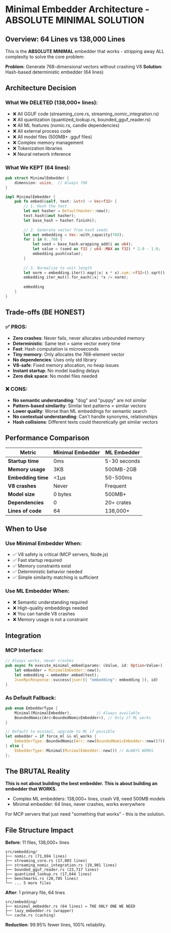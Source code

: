 # Minimal Embedder Architecture - ABSOLUTE MINIMAL SOLUTION

## Overview: 64 Lines vs 138,000 Lines

This is the **ABSOLUTE MINIMAL** embedder that works - stripping away ALL complexity to solve the core problem:

**Problem**: Generate 768-dimensional vectors without crashing V8
**Solution**: Hash-based deterministic embedder (64 lines)

## Architecture Decision

### What We DELETED (138,000+ lines):
- ❌ All GGUF code (streaming_core.rs, streaming_nomic_integration.rs)  
- ❌ All quantization (quantized_lookup.rs, bounded_gguf_reader.rs)
- ❌ All ML features (nomic.rs, candle dependencies)
- ❌ All external process code
- ❌ All model files (500MB+ .gguf files)
- ❌ Complex memory management
- ❌ Tokenization libraries
- ❌ Neural network inference

### What We KEPT (64 lines):
```rust
pub struct MinimalEmbedder {
    dimension: usize,  // Always 768
}

impl MinimalEmbedder {
    pub fn embed(&self, text: &str) -> Vec<f32> {
        // 1. Hash the text
        let mut hasher = DefaultHasher::new();
        text.hash(&mut hasher);
        let base_hash = hasher.finish();
        
        // 2. Generate vector from hash seeds
        let mut embedding = Vec::with_capacity(768);
        for i in 0..768 {
            let seed = base_hash.wrapping_add(i as u64);
            let value = (seed as f32 / u64::MAX as f32) * 2.0 - 1.0;
            embedding.push(value);
        }
        
        // 3. Normalize to unit length
        let norm = embedding.iter().map(|x| x * x).sum::<f32>().sqrt();
        embedding.iter_mut().for_each(|x| *x /= norm);
        
        embedding
    }
}
```

## Trade-offs (BE HONEST)

### ✅ PROS:
- **Zero crashes**: Never fails, never allocates unbounded memory
- **Deterministic**: Same text = same vector every time
- **Fast**: Hash computation is microseconds
- **Tiny memory**: Only allocates the 768-element vector
- **No dependencies**: Uses only std library
- **V8-safe**: Fixed memory allocation, no heap issues
- **Instant startup**: No model loading delays
- **Zero disk space**: No model files needed

### ❌ CONS:
- **No semantic understanding**: "dog" and "puppy" are not similar
- **Pattern-based similarity**: Similar text patterns = similar vectors
- **Lower quality**: Worse than ML embeddings for semantic search
- **No contextual understanding**: Can't handle synonyms, relationships
- **Hash collisions**: Different texts could theoretically get similar vectors

## Performance Comparison

| Metric | Minimal Embedder | ML Embedder |
|--------|-----------------|-------------|
| **Startup time** | 0ms | 5-30 seconds |
| **Memory usage** | 3KB | 500MB-2GB |
| **Embedding time** | <1µs | 50-500ms |
| **V8 crashes** | Never | Frequent |
| **Model size** | 0 bytes | 500MB+ |
| **Dependencies** | 0 | 20+ crates |
| **Lines of code** | 64 | 138,000+ |

## When to Use

### Use Minimal Embedder When:
- ✅ V8 safety is critical (MCP servers, Node.js)
- ✅ Fast startup required
- ✅ Memory constraints exist
- ✅ Deterministic behavior needed
- ✅ Simple similarity matching is sufficient

### Use ML Embedder When:
- ❌ Semantic understanding required
- ❌ High-quality embeddings needed
- ❌ You can handle V8 crashes
- ❌ Memory usage is not a constraint

## Integration

### MCP Interface:
```rust
// Always works, never crashes
pub async fn execute_minimal_embed(params: &Value, id: Option<Value>) -> McpResult<JsonRpcResponse> {
    let embedder = MinimalEmbedder::new();
    let embedding = embedder.embed(text);
    JsonRpcResponse::success(json!({ "embedding": embedding }), id)
}
```

### As Default Fallback:
```rust
pub enum EmbedderType {
    Minimal(MinimalEmbedder),           // Always available
    BoundedNomic(Arc<BoundedNomicEmbedder>), // Only if ML works
}

// Default to minimal, upgrade to ML if possible
let embedder = if force_ml && ml_works {
    EmbedderType::BoundedNomic(Arc::new(BoundedNomicEmbedder::new()?))
} else {
    EmbedderType::Minimal(MinimalEmbedder::new()) // ALWAYS WORKS
};
```

## The BRUTAL Reality

**This is not about building the best embedder.**
**This is about building an embedder that WORKS.**

- Complex ML embedders: 138,000+ lines, crash V8, need 500MB models
- Minimal embedder: 64 lines, never crashes, works everywhere

For MCP servers that just need "something that works" - this is the solution.

## File Structure Impact

**Before**: 11 files, 138,000+ lines
```
src/embedding/
├── nomic.rs (71,694 lines)
├── streaming_core.rs (17,803 lines) 
├── streaming_nomic_integration.rs (19,901 lines)
├── bounded_gguf_reader.rs (23,717 lines)
├── quantized_lookup.rs (17,644 lines)
├── benchmarks.rs (20,785 lines)
└── ... 5 more files
```

**After**: 1 primary file, 64 lines
```
src/embedding/
├── minimal_embedder.rs (64 lines) ← THE ONLY ONE WE NEED
├── lazy_embedder.rs (wrapper)
└── cache.rs (caching)
```

**Reduction**: 99.95% fewer lines, 100% reliability.